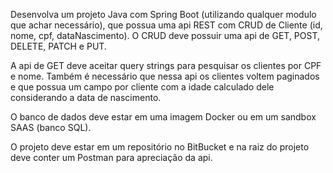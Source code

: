 Desenvolva um projeto Java com Spring Boot (utilizando qualquer modulo que achar necessário), que possua uma api REST com CRUD de Cliente (id, nome, cpf, dataNascimento). O CRUD deve possuir uma api de GET, POST, DELETE, PATCH e PUT.

 

A api de GET deve aceitar query strings para pesquisar os clientes por CPF e nome. Também é necessário que nessa api os clientes voltem paginados e que possua um campo por cliente com a idade calculado dele considerando a data de nascimento.

 

O banco de dados deve estar em uma imagem Docker ou em um sandbox SAAS (banco SQL).

 

O projeto deve estar em um repositório no BitBucket e na raiz do projeto deve conter um Postman para apreciação da api.